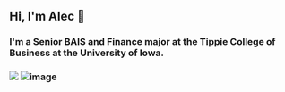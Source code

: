 ## Hi, I'm Alec 👋

### I'm a Senior BAIS and Finance major at the Tippie College of Business at the University of Iowa.

### <img src="{https://www.linkedin.com/in/alec-goodman/}" /> ![image]({(https://www.linkedin.com/in/alec-goodman/)})
